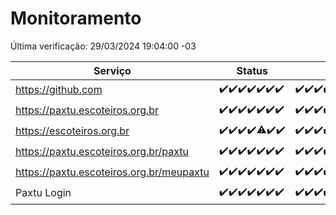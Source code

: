 # Monitoramento

Última verificação: 29/03/2024 19:04:00 -03

|Serviço|Status|Últimas 24h|
|---|---|---|
|https://github.com|<span title="2024-03-22: OK=24">✔️</span><span title="2024-03-23: OK=24">✔️</span><span title="2024-03-24: OK=24">✔️</span><span title="2024-03-25: OK=24">✔️</span><span title="2024-03-26: OK=24">✔️</span><span title="2024-03-27: OK=24">✔️</span><span title="2024-03-28: OK=22">✔️</span>|<span title="28/03/2024 19:06:00 -03 : 200">✔️</span><span title="28/03/2024 20:06:00 -03 : 200">✔️</span><span title="28/03/2024 21:29:00 -03 : 200">✔️</span><span title="28/03/2024 22:38:00 -03 : 200">✔️</span><span title="28/03/2024 23:13:00 -03 : 200">✔️</span><span title="29/03/2024 00:06:00 -03 : 200">✔️</span><span title="29/03/2024 01:08:00 -03 : 200">✔️</span><span title="29/03/2024 02:07:00 -03 : 200">✔️</span><span title="29/03/2024 03:08:00 -03 : 200">✔️</span><span title="29/03/2024 04:07:00 -03 : 200">✔️</span><span title="29/03/2024 05:08:00 -03 : 200">✔️</span><span title="29/03/2024 06:06:00 -03 : 200">✔️</span><span title="29/03/2024 07:07:00 -03 : 200">✔️</span><span title="29/03/2024 08:07:00 -03 : 200">✔️</span><span title="29/03/2024 09:11:00 -03 : 200">✔️</span><span title="29/03/2024 10:06:00 -03 : 200">✔️</span><span title="29/03/2024 11:04:00 -03 : 200">✔️</span><span title="29/03/2024 12:05:00 -03 : 200">✔️</span><span title="29/03/2024 13:06:00 -03 : 200">✔️</span><span title="29/03/2024 14:06:00 -03 : 200">✔️</span><span title="29/03/2024 15:07:00 -03 : 200">✔️</span><span title="29/03/2024 16:02:00 -03 : 200">✔️</span><span title="29/03/2024 17:07:00 -03 : 200">✔️</span><span title="29/03/2024 18:03:00 -03 : 200">✔️</span><span title="29/03/2024 19:04:00 -03 : 200">✔️</span>|
|https://paxtu.escoteiros.org.br|<span title="2024-03-22: OK=24">✔️</span><span title="2024-03-23: OK=24">✔️</span><span title="2024-03-24: OK=24">✔️</span><span title="2024-03-25: OK=24">✔️</span><span title="2024-03-26: OK=24">✔️</span><span title="2024-03-27: OK=24">✔️</span><span title="2024-03-28: OK=22">✔️</span>|<span title="28/03/2024 19:06:00 -03 : 200">✔️</span><span title="28/03/2024 20:06:00 -03 : 200">✔️</span><span title="28/03/2024 21:29:00 -03 : 200">✔️</span><span title="28/03/2024 22:38:00 -03 : 200">✔️</span><span title="28/03/2024 23:13:00 -03 : 200">✔️</span><span title="29/03/2024 00:06:00 -03 : 200">✔️</span><span title="29/03/2024 01:08:00 -03 : 200">✔️</span><span title="29/03/2024 02:07:00 -03 : 200">✔️</span><span title="29/03/2024 03:08:00 -03 : 200">✔️</span><span title="29/03/2024 04:07:00 -03 : 200">✔️</span><span title="29/03/2024 05:08:00 -03 : 200">✔️</span><span title="29/03/2024 06:06:00 -03 : 200">✔️</span><span title="29/03/2024 07:07:00 -03 : 200">✔️</span><span title="29/03/2024 08:07:00 -03 : 200">✔️</span><span title="29/03/2024 09:11:00 -03 : 200">✔️</span><span title="29/03/2024 10:06:00 -03 : 200">✔️</span><span title="29/03/2024 11:04:00 -03 : 200">✔️</span><span title="29/03/2024 12:05:00 -03 : 200">✔️</span><span title="29/03/2024 13:06:00 -03 : 200">✔️</span><span title="29/03/2024 14:06:00 -03 : 200">✔️</span><span title="29/03/2024 15:07:00 -03 : 200">✔️</span><span title="29/03/2024 16:02:00 -03 : 200">✔️</span><span title="29/03/2024 17:07:00 -03 : 200">✔️</span><span title="29/03/2024 18:03:00 -03 : 200">✔️</span><span title="29/03/2024 19:04:00 -03 : 200">✔️</span>|
|https://escoteiros.org.br|<span title="2024-03-22: OK=24">✔️</span><span title="2024-03-23: OK=24">✔️</span><span title="2024-03-24: OK=24">✔️</span><span title="2024-03-25: OK=24">✔️</span><span title="2024-03-26: OK=23, Falhas=1">⚠️</span><span title="2024-03-27: OK=24">✔️</span><span title="2024-03-28: OK=22">✔️</span>|<span title="28/03/2024 19:06:00 -03 : 200">✔️</span><span title="28/03/2024 20:06:00 -03 : 200">✔️</span><span title="28/03/2024 21:29:00 -03 : 200">✔️</span><span title="28/03/2024 22:39:00 -03 : 200">✔️</span><span title="28/03/2024 23:13:00 -03 : 200">✔️</span><span title="29/03/2024 00:06:00 -03 : 200">✔️</span><span title="29/03/2024 01:08:00 -03 : 200">✔️</span><span title="29/03/2024 02:07:00 -03 : 200">✔️</span><span title="29/03/2024 03:08:00 -03 : 200">✔️</span><span title="29/03/2024 04:07:00 -03 : 200">✔️</span><span title="29/03/2024 05:08:00 -03 : 200">✔️</span><span title="29/03/2024 06:06:00 -03 : 200">✔️</span><span title="29/03/2024 07:07:00 -03 : 200">✔️</span><span title="29/03/2024 08:07:00 -03 : 200">✔️</span><span title="29/03/2024 09:11:00 -03 : 200">✔️</span><span title="29/03/2024 10:06:00 -03 : 200">✔️</span><span title="29/03/2024 11:04:00 -03 : 200">✔️</span><span title="29/03/2024 12:05:00 -03 : 200">✔️</span><span title="29/03/2024 13:06:00 -03 : 200">✔️</span><span title="29/03/2024 14:06:00 -03 : 200">✔️</span><span title="29/03/2024 15:07:00 -03 : 200">✔️</span><span title="29/03/2024 16:02:00 -03 : 200">✔️</span><span title="29/03/2024 17:07:00 -03 : 200">✔️</span><span title="29/03/2024 18:03:00 -03 : 200">✔️</span><span title="29/03/2024 19:04:00 -03 : 200">✔️</span>|
|https://paxtu.escoteiros.org.br/paxtu|<span title="2024-03-22: OK=24">✔️</span><span title="2024-03-23: OK=24">✔️</span><span title="2024-03-24: OK=24">✔️</span><span title="2024-03-25: OK=24">✔️</span><span title="2024-03-26: OK=24">✔️</span><span title="2024-03-27: OK=24">✔️</span><span title="2024-03-28: OK=22">✔️</span>|<span title="28/03/2024 19:06:00 -03 : 200">✔️</span><span title="28/03/2024 20:06:00 -03 : 200">✔️</span><span title="28/03/2024 21:29:00 -03 : 200">✔️</span><span title="28/03/2024 22:39:00 -03 : 200">✔️</span><span title="28/03/2024 23:13:00 -03 : 200">✔️</span><span title="29/03/2024 00:06:00 -03 : 200">✔️</span><span title="29/03/2024 01:08:00 -03 : 200">✔️</span><span title="29/03/2024 02:07:00 -03 : 200">✔️</span><span title="29/03/2024 03:08:00 -03 : 200">✔️</span><span title="29/03/2024 04:07:00 -03 : 200">✔️</span><span title="29/03/2024 05:08:00 -03 : 200">✔️</span><span title="29/03/2024 06:06:00 -03 : 200">✔️</span><span title="29/03/2024 07:07:00 -03 : 200">✔️</span><span title="29/03/2024 08:07:00 -03 : 200">✔️</span><span title="29/03/2024 09:11:00 -03 : 200">✔️</span><span title="29/03/2024 10:06:00 -03 : 200">✔️</span><span title="29/03/2024 11:04:00 -03 : 200">✔️</span><span title="29/03/2024 12:05:00 -03 : 200">✔️</span><span title="29/03/2024 13:06:00 -03 : 200">✔️</span><span title="29/03/2024 14:06:00 -03 : 200">✔️</span><span title="29/03/2024 15:07:00 -03 : 200">✔️</span><span title="29/03/2024 16:02:00 -03 : 200">✔️</span><span title="29/03/2024 17:07:00 -03 : 200">✔️</span><span title="29/03/2024 18:03:00 -03 : 200">✔️</span><span title="29/03/2024 19:04:00 -03 : 200">✔️</span>|
|https://paxtu.escoteiros.org.br/meupaxtu|<span title="2024-03-22: OK=24">✔️</span><span title="2024-03-23: OK=24">✔️</span><span title="2024-03-24: OK=24">✔️</span><span title="2024-03-25: OK=24">✔️</span><span title="2024-03-26: OK=24">✔️</span><span title="2024-03-27: OK=24">✔️</span><span title="2024-03-28: OK=22">✔️</span>|<span title="28/03/2024 19:06:00 -03 : 200">✔️</span><span title="28/03/2024 20:06:00 -03 : 200">✔️</span><span title="28/03/2024 21:29:00 -03 : 200">✔️</span><span title="28/03/2024 22:39:00 -03 : 200">✔️</span><span title="28/03/2024 23:13:00 -03 : 200">✔️</span><span title="29/03/2024 00:06:00 -03 : 200">✔️</span><span title="29/03/2024 01:08:00 -03 : 200">✔️</span><span title="29/03/2024 02:07:00 -03 : 200">✔️</span><span title="29/03/2024 03:08:00 -03 : 200">✔️</span><span title="29/03/2024 04:07:00 -03 : 200">✔️</span><span title="29/03/2024 05:08:00 -03 : 200">✔️</span><span title="29/03/2024 06:06:00 -03 : 200">✔️</span><span title="29/03/2024 07:07:00 -03 : 200">✔️</span><span title="29/03/2024 08:07:00 -03 : 200">✔️</span><span title="29/03/2024 09:11:00 -03 : 200">✔️</span><span title="29/03/2024 10:06:00 -03 : 200">✔️</span><span title="29/03/2024 11:04:00 -03 : 200">✔️</span><span title="29/03/2024 12:05:00 -03 : 200">✔️</span><span title="29/03/2024 13:06:00 -03 : 200">✔️</span><span title="29/03/2024 14:06:00 -03 : 200">✔️</span><span title="29/03/2024 15:07:00 -03 : 200">✔️</span><span title="29/03/2024 16:02:00 -03 : 200">✔️</span><span title="29/03/2024 17:07:00 -03 : 200">✔️</span><span title="29/03/2024 18:03:00 -03 : 200">✔️</span><span title="29/03/2024 19:04:00 -03 : 200">✔️</span>|
|Paxtu Login|<span title="2024-03-22: OK=24">✔️</span><span title="2024-03-23: OK=24">✔️</span><span title="2024-03-24: OK=24">✔️</span><span title="2024-03-25: OK=24">✔️</span><span title="2024-03-26: OK=24">✔️</span><span title="2024-03-27: OK=24">✔️</span><span title="2024-03-28: OK=22">✔️</span>|<span title="28/03/2024 19:06:00 -03 : 200">✔️</span><span title="28/03/2024 20:06:00 -03 : 200">✔️</span><span title="28/03/2024 21:29:00 -03 : 200">✔️</span><span title="28/03/2024 22:39:00 -03 : 200">✔️</span><span title="28/03/2024 23:13:00 -03 : 200">✔️</span><span title="29/03/2024 00:06:00 -03 : 200">✔️</span><span title="29/03/2024 01:08:00 -03 : 200">✔️</span><span title="29/03/2024 02:07:00 -03 : 200">✔️</span><span title="29/03/2024 03:08:00 -03 : 200">✔️</span><span title="29/03/2024 04:07:00 -03 : 200">✔️</span><span title="29/03/2024 05:08:00 -03 : 200">✔️</span><span title="29/03/2024 06:06:00 -03 : 200">✔️</span><span title="29/03/2024 07:07:00 -03 : 200">✔️</span><span title="29/03/2024 08:07:00 -03 : 200">✔️</span><span title="29/03/2024 09:11:00 -03 : 200">✔️</span><span title="29/03/2024 10:06:00 -03 : 200">✔️</span><span title="29/03/2024 11:04:00 -03 : 200">✔️</span><span title="29/03/2024 12:05:00 -03 : 200">✔️</span><span title="29/03/2024 13:06:00 -03 : 200">✔️</span><span title="29/03/2024 14:06:00 -03 : 200">✔️</span><span title="29/03/2024 15:07:00 -03 : 200">✔️</span><span title="29/03/2024 16:02:00 -03 : 200">✔️</span><span title="29/03/2024 17:07:00 -03 : 200">✔️</span><span title="29/03/2024 18:03:00 -03 : 200">✔️</span><span title="29/03/2024 19:04:00 -03 : 200">✔️</span>|
